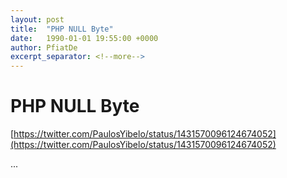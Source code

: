 ```yaml
---
layout: post
title:  "PHP NULL Byte"
date:   1990-01-01 19:55:00 +0000
author: PfiatDe
excerpt_separator: <!--more-->
---
```


# PHP NULL Byte

[https://twitter.com/PaulosYibelo/status/1431570096124674052](https://twitter.com/PaulosYibelo/status/1431570096124674052)

...
<!--more-->

